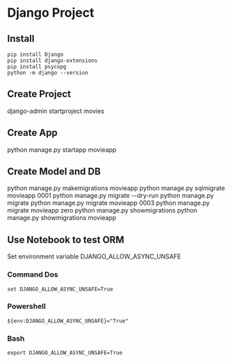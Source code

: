 # Django Project

## Install

```
pip install Django
pip install django-extensions
pip install psycopg
python -m django --version
```

## Create Project 

django-admin startproject movies

## Create App

python manage.py startapp movieapp

## Create Model and DB

python manage.py makemigrations movieapp
python manage.py sqlmigrate movieapp 0001
python manage.py migrate --dry-run
python manage.py migrate
python manage.py migrate movieapp 0003
python manage.py migrate movieapp zero
python manage.py showmigrations 
python manage.py showmigrations movieapp

## Use Notebook to test ORM
Set environment variable DJANGO_ALLOW_ASYNC_UNSAFE

### Command Dos
```
set DJANGO_ALLOW_ASYNC_UNSAFE=True
```

### Powershell
```
${env:DJANGO_ALLOW_ASYNC_UNSAFE}="True"
```

### Bash
```
export DJANGO_ALLOW_ASYNC_UNSAFE=True
```
